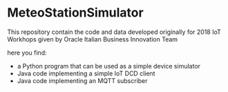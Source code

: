 # MeteoStationSimulator

This repository contain the code and data developed originally
for 2018 IoT Workhops given by Oracle Italian Business Innovation Team

here you find:
- a Python program that can be used as a simple device simulator
- Java code implementing a simple IoT DCD client
- Java code implementing an MQTT subscriber




